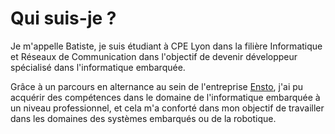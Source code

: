 # Qui suis-je ?

Je m'appelle Batiste, je suis étudiant à CPE Lyon dans la filière Informatique et Réseaux de Communication dans l'objectif de devenir développeur spécialisé dans l'informatique embarquée.

Grâce à un parcours en alternance au sein de l'entreprise [Ensto](https://www.ensto.com/), j'ai pu acquérir des compétences dans le domaine de l'informatique embarquée à un niveau professionnel, et cela m'a conforté dans mon objectif de travailler dans les domaines des systèmes embarqués ou de la robotique.
